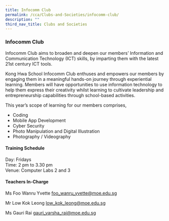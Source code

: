 ```yaml
---
title: Infocomm Club
permalink: /cca/Clubs-and-Societies/infocomm-club/
description: ""
third_nav_title: Clubs and Societies
---
```

### Infocomm Club

Infocomm Club aims to broaden and deepen our members’ Information and Communication Technology (ICT) skills, by imparting them with the latest 21st century ICT tools.

  

Kong Hwa School Infocomm Club enthuses and empowers our members by engaging them in a meaningful hands-on journey through experiential learning. Members will have opportunities to use information technology to help them express their creativity whilst learning to cultivate leadership and entrepreneurship capabilities through school-based activities.

  

This year’s scope of learning for our members comprises,

*   Coding
*   Mobile App Development
*   Cyber Security
*   Photo Manipulation and Digital Illustration
*   Photography / Videography

#### Training Schedule

Day: Fridays<br>
Time: 2 pm to 3.30 pm<br>
Venue: Computer Labs 2 and 3

#### Teachers In-Charge

Ms Foo Wanru Yvette [foo\_wanru\_yvette@moe.edu.sg](mailto:foo_wanru_yvette@moe.edu.sg)

Mr Low Kok Leong [low\_kok\_leong@moe.edu.sg](mailto:low_kok_leong@moe.edu.sg)

Ms Gauri Rai [gauri\_varsha\_rai@moe.edu.sg](mailto:gauri_varsha_rai@moe.edu.sg)